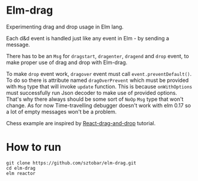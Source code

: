 # Elm-drag
Experimenting drag and drop usage in Elm lang.

Each d&d event is handled just like any event in Elm - by sending a message.

There has to be an `Msg` for `dragstart`, `dragenter`, `dragend` and `drop` event, to make proper use of drag and drop with Elm-drag.

To make `drop` event work, `dragover` event must call `event.preventDefault()`. To do so there is attribute named `dragOverPrevent` which must be provided with `Msg` type that will invoke `update` function. This is because `onWithOptions` must successfully run Json decoder to make use of provided options. That's why there always should be some sort of `NoOp` `Msg` type that won't change. As for now Time-travelling debugger doesn't work with elm 0.17 so a lot of empty messages won't be a problem.

Chess example are inspired by [React-drag-and-drop](https://gaearon.github.io/react-dnd/docs-tutorial.html) tutorial.


# How to run

```
git clone https://github.com/sztobar/elm-drag.git
cd elm-drag
elm reactor
```
